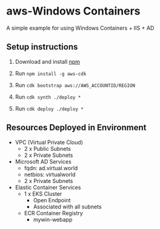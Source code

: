 # aws-Windows Containers

A simple example for using Windows Containers + IIS + AD

## Setup instructions

1. Download and install [npm](https://nodejs.org/en/)

2. Run `npm install -g aws-cdk`

3. Run `cdk bootstrap aws://AWS_ACCOUNTID/REGION`

4. Run `cdk synth ./deploy *`

5. Run `cdk deploy ./deploy *`

## Resources Deployed in Environment

- VPC (Virtual Private Cloud)
  - 2 x Public Subnets
  - 2 x Private Subnets
- Microsoft AD Services
  - fqdn: ad.virtual.world
  - netbios: virtualworld
  - 2 x Private Subnets
- Elastic Container Services
  - 1 x EKS Cluster
    - Open Endpoint
    - Associated with all subnets
  - ECR Container Registry
    - mywin-webapp
